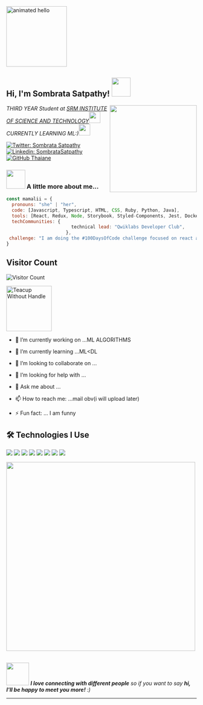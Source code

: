 

<img src="https://github.com/Anmol-Baranwal/Cool-GIFs-For-GitHub/assets/74038190/9be4d344-6782-461a-b5a6-32a07bf7b34e" width="160" alt="animated hello">
<h2> Hi, I'm Sombrata Satpathy! <img src="https://media.giphy.com/media/mGcNjsfWAjY5AEZNw6/giphy.gif" width="50"></h2>
<img align='right' src="https://media.giphy.com/media/ieyl9zmCjO4b4t6qoY/giphy.gif" width="230">
<p><em> THIRD YEAR Student at <a href="http:/https://www.srmist.edu.in/">SRM INSTITUTE OF SCIENCE AND TECHNOLOGY</a><img src="https://media.giphy.com/media/fYSnHlufseco8Fh93Z/giphy.gif" width="30"></br>CURRENTLY LEARNING ML:)<img src="https://media.giphy.com/media/WUlplcMpOCEmTGBtBW/giphy.gif" width="30"> 
</em></p>

[![Twitter: Sombrata Satpathy](https://img.shields.io/twitter/follow/SombrataSatpathy?style=social)]()
[![Linkedin: SombrataSatpathy](https://img.shields.io/badge/-sombratasatpathy35-blue?style=flat-square&logo=Linkedin&logoColor=white&link=https://www.linkedin.com/in/sombratasatpathy35/)](https://www.linkedin.com/in/sombratasatpathy35?utm_source=share&utm_campaign=share_via&utm_content=profile&utm_medium=android_app )
[![GitHub Thaiane](https://img.shields.io/github/followers/AmazingMamali65?label=follow&style=social)](https://github.com/AmazingMamali65)


### <img src="https://media.giphy.com/media/VgCDAzcKvsR6OM0uWg/giphy.gif" width="50"> A little more about me...  

```javascript
const mamalii = {
  pronouns: "she" | "her",
  code: [Javascript, Typescript, HTML, CSS, Ruby, Python, Java],
  tools: [React, Redux, Node, Storybook, Styled-Components, Jest, Docker],
  techCommunities: {
                        technical lead: "Qwiklabs Developer Club",
                      },
 challenge: "I am doing the #100DaysOfCode challenge focused on react and typescript"
}
```

## Visitor Count
![Visitor Count](https://profile-counter.glitch.me/Mamaliiiii/count.svg)



<img src="https://user-images.githubusercontent.com/74038190/216120974-24a76b31-7f39-41f1-a38f-b3c1377cc612.png" alt="Teacup Without Handle" width="120" />

- 🔭 I’m currently working on ...ML ALGORITHMS
- 🌱 I’m currently learning ...ML<DL
                                  
- 👯 I’m looking to collaborate on ...
- 🤔 I’m looking for help with ...
- 💬 Ask me about ...
- 📫 How to reach me: ...mail obv(i will upload later)
- ⚡ Fun fact: ... I am funny

## 🛠 Technologies I Use  
![](https://img.shields.io/badge/React-61DAFB?style=for-the-badge&logo=react&logoColor=white)
![](https://img.shields.io/badge/Node.js-86BE00?style=for-the-badge&logo=node.js&logoColor=white)
![](https://img.shields.io/badge/JavaScript-F7DF1E?style=for-the-badge&logo=javascript&logoColor=white)
![](https://img.shields.io/badge/HTML5-E34F26?style=for-the-badge&logo=html5&logoColor=white)
![](https://img.shields.io/badge/CSS3-1572B6?style=for-the-badge&logo=css3&logoColor=white)
![](https://img.shields.io/badge/MySQL-F79F17?style=for-the-badge&logo=mysql&logoColor=white)
[](https://img.shields.io/badge/Python-FFD43B?style=for-the-badge&logo=python&logoColor=blue)
![](https://img.shields.io/badge/VS_Code-0078D4?style=for-the-badge&logo=visual%20studio%20code&logoColor=white)
![](https://img.shields.io/badge/Git-F05032?style=for-the-badge&logo=git&logoColor=white)




<img src="https://github.com/Anmol-Baranwal/Cool-GIFs-For-GitHub/assets/74038190/dad5d025-91c3-43b9-9a3d-1c9266f77cb7" width="500">
<br><br>

<img src="https://media.giphy.com/media/LnQjpWaON8nhr21vNW/giphy.gif" width="60"> <em><b>I love connecting with different people</b> so if you want to say <b>hi, I'll be happy to meet you more!</b> :)</em>

---
